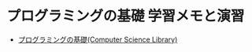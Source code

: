 # プログラミングの基礎 学習メモと演習

- <a href="http://www.amazon.co.jp/dp/4781911609" target="blank">プログラミングの基礎(Computer Science Library)</a>

